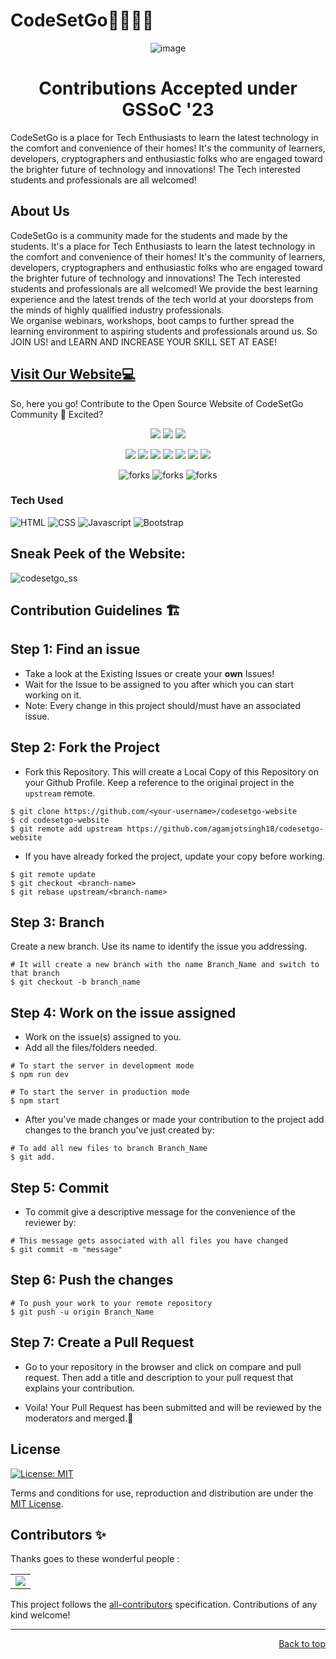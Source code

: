 # CodeSetGo👩‍💻👨‍💻

<p align="center">
  <img src="https://user-images.githubusercontent.com/88102392/239682688-0c5debf5-d414-4916-87d8-e1a710773ae3.png" alt="image">
</p>

<h1 align="center">Contributions Accepted under GSSoC '23</h1>


CodeSetGo is a place for Tech Enthusiasts to learn the latest technology in the comfort and convenience of their homes! It's the community of learners, developers, cryptographers and enthusiastic folks who are engaged toward the brighter future of technology and innovations! The Tech interested students and professionals are all welcomed! 
<h2>
  About Us
</h2>
CodeSetGo is a community made for the students and made by the students. It's a place for Tech Enthusiasts to learn the latest technology in the comfort and convenience of their homes! It's the community of learners, developers, cryptographers and enthusiastic folks who are engaged toward the brighter future of technology and innovations!
The Tech interested students and professionals are all welcomed! We provide the best learning experience and the latest trends of the tech world at your doorsteps from the minds of highly qualified industry professionals. <br>
We organise webinars, workshops, boot camps to further spread the learning environment to aspiring students and professionals around us. So JOIN US! and LEARN AND INCREASE YOUR SKILL SET AT EASE!

<h2>
<a href="https://codesetgo.netlify.app/" target="_blank">Visit Our Website💻</a>
</h2>

So, here you go! Contribute to the Open Source Website of CodeSetGo Community 🤩 Excited?


<div align="center">

<a href="https://github.com/agamjotsingh18/codesetgo-website">  <img src="https://badges.frapsoft.com/os/v1/open-source.svg?v=103"></a>
<a href="https://github.com/agamjotsingh18/codesetgo-website">  <img src="https://img.shields.io/static/v1.svg?label=Contributions&message=Welcome&color=yellow"></a>
<a href="https://github.com/Amit366/">  <img src="https://img.shields.io/badge/Maintained%3F-yes-brightgreen.svg?v=103"></a>


<a href="https://github.com/agamjotsingh18/codesetgo-website/graphs/contributors"><img src="https://img.shields.io/github/contributors/agamjotsingh18/codesetgo-website?color=brightgreen"></a>
<a href="https://github.com/agamjotsingh18/codesetgo-website/stargazers"><img src="https://img.shields.io/github/stars/agamjotsingh18/codesetgo-website?color=0059b3"></a>
<a href="https://github.com/agamjotsingh18/codesetgo-website/network/members"><img src="https://img.shields.io/github/forks/agamjotsingh18/codesetgo-website?color=yellow"></a>
<a href="https://github.com/agamjotsingh18/codesetgo-website/graphs/contributors/issues"><img src="https://img.shields.io/github/issues/agamjotsingh18/codesetgo-website?color=0059b3"></a>
<a href="https://github.com/agamjotsingh18/codesetgo-website/graphs/contributors/issues?q=is%3Aissue+is%3Aclosed"><img src="https://img.shields.io/github/issues-closed-raw/agamjotsingh18/codesetgo-website?color=yellow"></a>
<a href="https://github.com/agamjotsingh18/codesetgo-website/graphs/contributors/pulls"><img src="https://img.shields.io/github/issues-pr/agamjotsingh18/codesetgo-website?color=brightgreen"></a>
<a href="https://github.com/agamjotsingh18/codesetgo-website/graphs/contributors/pulls?q=is%3Apr+is%3Aclosed"><img src="https://img.shields.io/github/issues-pr-closed-raw/agamjotsingh18/codesetgo-website?color=0059b3"></a>

</div>


<p align="center">

<img src="https://forthebadge.com/images/badges/built-with-love.svg" alt=" forks"/>
<img src="https://user-images.githubusercontent.com/99464268/161958847-c0747b01-88fe-41dc-b8aa-34583fc6dd02.svg" alt=" forks"/> 
<img src="https://user-images.githubusercontent.com/99464268/161957706-0933557d-44d1-49ce-b011-08cc6a7ec1c4.svg" alt=" forks"/>

</p>

### Tech Used

<img alt="HTML" src="https://img.shields.io/badge/html5%20-%23E34F26.svg?&style=for-the-badge&logo=html5&logoColor=white">  <img alt="CSS" src="https://img.shields.io/badge/css3%20-%231572B6.svg?&style=for-the-badge&logo=css3&logoColor=white">  <img alt="Javascript" src="https://img.shields.io/badge/javascript%20-%23323330.svg?&style=for-the-badge&logo=javascript&logoColor=%23F7DF1E">  <img alt="Bootstrap" src="https://img.shields.io/badge/bootstrap%20-%23323330.svg?&style=for-the-badge&logo=react&logoColor=%#61DBFB"/> 

## Sneak Peek of the Website:

![codesetgo_ss](https://github.com/gulshanjakhon/codesetgo/assets/72978519/4e275569-8001-4fc4-98ad-b7e99d69f79e)



## Contribution Guidelines 🏗
## Step 1: Find an issue
- Take a look at the Existing Issues or create your **own** Issues!
- Wait for the Issue to be assigned to you after which you can start working on it.
- Note: Every change in this project should/must have an associated issue. 


## Step 2: Fork the Project
- Fork this Repository. This will create a Local Copy of this Repository on your Github Profile. Keep a reference to the original project in the `upstream` remote.
```
$ git clone https://github.com/<your-username>/codesetgo-website
$ cd codesetgo-website
$ git remote add upstream https://github.com/agamjotsingh18/codesetgo-website
```


- If you have already forked the project, update your copy before working.
```
$ git remote update
$ git checkout <branch-name>
$ git rebase upstream/<branch-name>
```
## Step 3: Branch
Create a new branch. Use its name to identify the issue you addressing.
```
# It will create a new branch with the name Branch_Name and switch to that branch 
$ git checkout -b branch_name
```
## Step 4: Work on the issue assigned
- Work on the issue(s) assigned to you. 
- Add all the files/folders needed.
```
# To start the server in development mode
$ npm run dev
```
```
# To start the server in production mode
$ npm start
```
- After you've made changes or made your contribution to the project add changes to the branch you've just created by:
```
# To add all new files to branch Branch_Name
$ git add.
```
## Step 5: Commit

- To commit give a descriptive message for the convenience of the reviewer by:
```
# This message gets associated with all files you have changed
$ git commit -m "message"
```
## Step 6: Push the changes

```
# To push your work to your remote repository
$ git push -u origin Branch_Name
```

## Step 7: Create a Pull Request
- Go to your repository in the browser and click on compare and pull request. Then add a title and description to your pull request that explains your contribution.

- Voila! Your Pull Request has been submitted and will be reviewed by the moderators and merged.🥳


## License
[![License: MIT](https://img.shields.io/badge/License-MIT-yellow.svg)](https://opensource.org/licenses/MIT)

Terms and conditions for use, reproduction and distribution are under the [MIT License](https://opensource.org/license/mit/).

## Contributors ✨

Thanks goes to these wonderful people :

<!-- ALL-CONTRIBUTORS-LIST: START - Do not remove or modify this section -->
<!-- prettier-ignore-start -->
<!-- markdown-lint-disable -->
<!--<table>
  <tr>
    <td align="center"><a href="https://laisfrigerio.com.br/"><img src="https://avatars.githubusercontent.com/u/20709086?v=4?s=100" width="100px;" alt=""/><br /><sub><b>Lais Frigério</b></sub></a><br /><a href="#design-laisfrigerio" title="Design">🎨</a></td>
    <td align="center"><a href="https://github.com/aakankshabhende"><img src="https://avatars.githubusercontent.com/u/63249668?v=4?s=100" width="100px;" alt=""/><br /><sub><b>Aakanksha Bhende</b></sub></a><br /><a href="#design-aakankshabhende" title="Design">🎨</a></td>
    <td align="center"><a href="https://github.com/Swastik1710"><img src="https://avatars.githubusercontent.com/u/71871571?v=4?s=100" width="100px;" alt=""/><br /><sub><b>Swastik Raj Singh</b></sub></a><br /><a href="https://github.com/Amit366/FunwithPhysics/commits?author=Swastik1710" title="Code">💻</a></td>
    <td align="center"><a href="https://github.com/william-monroy"><img src="https://avatars.githubusercontent.com/u/58092741?v=4?s=100" width="100px;" alt=""/><br /><sub><b>William Frank Monroy Mamani</b></sub></a><br /><a href="https://github.com/Amit366/FunwithPhysics/commits?author=william-monroy" title="Code">💻</a></td>
    <td align="center"><a href="https://github.com/swathi-469"><img src="https://avatars.githubusercontent.com/u/61613945?v=4" width="100px;" alt=""/><br /><sub><b>Swathi A</b></sub></a><br /><a href="https://github.com/Amit366/FunwithPhysics/commits?author=swathi-469" title="Code">💻</a></td>
    <td align="center"><a href="https://github.com/manasb15"><img src="https://avatars.githubusercontent.com/u/85739184?v=4" width="100px;" alt=""/><br /><sub><b>Manas Buchade</b></sub></a><br /><a href="https://github.com/Amit366/FunwithPhysics/commits?author=manasb15" title="Code">🐛</a></td>

  </tr>
  <td align="center"><a href="https://github.com/kumarishalini6"><img src="https://avatars.githubusercontent.com/u/69043944?v=4" width="100px;" alt=""/><br /><sub><b>Kumari Shalini</b></sub></a><br /><a href="https://github.com/Amit366/FunwithPhysics/commits?author=kumarishalini6" title="Code">💻</a></td>
  <td align="center"><a href="https://github.com/techabhi08"><img src="https://avatars.githubusercontent.com/u/75834097?v=4" width="100px;" alt=""/><br /><sub><b>techabhi08</b></sub></a><br /><a href="https://github.com/Amit366/FunwithPhysics/commits?author=techabhi08" title="Code">🎨</a></td>
  <td align="center"><a href="https://github.com/ashish-patwal"><img src="https://avatars.githubusercontent.com/u/63491234?v=4" width="100px;" alt=""/><br /><sub><b>Lucifer</b></sub></a><br /><a href="https://github.com/Amit366/FunwithPhysics/commits?author=ashish-patwal" title="Code">💻</a></td>
  <td align="center"><a href="https://github.com/Hiteshsukhwani29"><img src="https://avatars.githubusercontent.com/u/55627571?v=4" width="100px;" alt=""/><br /><sub><b>Hitesh Sukhwani</b></sub></a><br /><a href="https://github.com/Amit366/FunwithPhysics/commits?author=Hiteshsukhwani29" title="Code">💻</a></td>
  <td align="center"><a href="https://github.com/Umesh-01"><img src="https://avatars.githubusercontent.com/u/83420185?v=4" width="100px;" alt=""/><br /><sub><b>Umesh Singh</b></sub></a><br /><a href="https://github.com/Amit366/FunwithPhysics/commits?author=Umesh-01" title="Code">🐛</a></td>
  <td align="center"><a href="https://github.com/nayabatir1"><img src="https://avatars.githubusercontent.com/u/91016903?v=4" width="100px;" alt=""/><br /><sub><b>Atir Nayab</b></sub></a><br /><a href="https://github.com/Amit366/FunwithPhysics/commits?author=nayabatir1" title="Code">💻</a></td>
 </tr>
  <td align="center"><a href="https://github.com/kunalkumar007"><img src="https://avatars.githubusercontent.com/u/55233386?v=4" width="100px;" alt=""/><br /><sub><b>Kunal Kumar</b></sub></a><br /><a href="https://github.com/Amit366/FunwithPhysics/commits?author=kunalkumar007" title="Code">🐛</a></td>
  <td align="center"><a href="https://github.com/Brkgng"><img src="https://avatars.githubusercontent.com/u/39705775?v=4" width="100px;" alt=""/><br /><sub><b>Berker Güngör</b></sub></a><br /><a href="https://github.com/Amit366/FunwithPhysics/commits?author=Brkgng" title="Code">🎨</a></td>
  <td align="center"><a href="https://github.com/KarishmaVanwari"><img src="https://avatars.githubusercontent.com/u/78212650?v=4" width="100px;" alt=""/><br /><sub><b>KarishmaVanwari</b></sub></a><br /><a href="https://github.com/Amit366/FunwithPhysics/commits?author=KarishmaVanwari" title="Code">🐛</a></td>
  <td align="center"><a href="https://github.com/Aniket-508"><img src="https://avatars.githubusercontent.com/u/71957423?v=4" width="100px;" alt=""/><br /><sub><b>Aniket Pawar</b></sub></a><br /><a href="https://github.com/Amit366/FunwithPhysics/commits?author=Aniket-508" title="Code">💻</a></td>
  <td align="center"><a href="https://github.com/OmGole"><img src="https://avatars.githubusercontent.com/u/90026187?v=4" width="100px;" alt=""/><br /><sub><b>OmGole</b></sub></a><br /><a href="https://github.com/Amit366/FunwithPhysics/commits?author=OmGole" title="Code">🎨</a></td>
  <td align="center"><a href="https://github.com/akashsahu006"><img src="https://avatars.githubusercontent.com/u/82517683?v=4" width="100px;" alt=""/><br /><sub><b>Akash Sahu</b></sub></a><br /><a href="https://github.com/Amit366/FunwithPhysics/commits?author=akashsahu006" title="Code">💻</a></td>
 </tr>
  <td align="center"><a href="https://github.com/Shoray2002"><img src="https://avatars.githubusercontent.com/u/76423272?v=4" width="100px;" alt=""/><br /><sub><b>Shoray Singhal</b></sub></a><br /><a href="https://github.com/Amit366/FunwithPhysics/commits?author=Shoray2002" title="Code">💻</a></td>
  <td align="center"><a href="https://github.com/souravseal99"><img src="https://avatars.githubusercontent.com/u/69809086?v=4" width="100px;" alt=""/><br /><sub><b>Sourav Seal </b></sub></a><br /><a href="https://github.com/Amit366/FunwithPhysics/commits?author=souravseal99" title="Code">💻</a></td>
  <td align="center"><a href="https://github.com/glebkema"><img src="https://avatars.githubusercontent.com/u/3881568?v=4" width="100px;" alt=""/><br /><sub><b>Gleb Kemarsky</b></sub></a><br /><a href="https://github.com/Amit366/FunwithPhysics/commits?author=glebkema" title="Code">💻</a></td>
  <td align="center"><a href="https://github.com/rayanepimentel"><img src="https://avatars.githubusercontent.com/u/37915359?v=4" width="100px;" alt=""/><br /><sub><b>Rayane Pimentel</b></sub></a><br /><a href="https://github.com/Amit366/FunwithPhysics/commits?author=rayanepimentel" title="Code">💻</a></td>
  <td align="center"><a href="https://github.com/beingdevrahul"><img src="https://avatars.githubusercontent.com/u/85609125?v=4" width="100px;" alt=""/><br /><sub><b>Rahul Sharma</b></sub></a><br /><a href="https://github.com/agamjotsingh18/codesetgo-website/commits?author=beingdevrahul" title="Code">💻</a></td>
  <td align="center"><a href="https://github.com/kushagra487"><img src="https://avatars.githubusercontent.com/u/75723079?v=4" width="100px;" alt=""/><br /><sub><b>kushagra</b></sub></a><br /><a href="https://github.com/agamjotsingh18/codesetgo-website/commits?author=kushagra487" title="Code">💻</a></td>
 </tr>
  <td align="center"><a href="https://github.com/Akshita44"><img src="https://avatars.githubusercontent.com/u/83125396?v=4" width="100px;" alt=""/><br /><sub><b>Akshita</b></sub></a><br /><a href="https://github.com/agamjotsingh18/codesetgo-website/commits?author=Akshita44" title="Code">💻</a></td>
  <td align="center"><a href="https://github.com/pragyamittal0"><img src="https://avatars.githubusercontent.com/u/69578414?v=4" width="100px;" alt=""/><br /><sub><b>Pragya Mittal</b></sub></a><br /><a href="https://github.com/agamjotsingh18/codesetgo-website/commits?author=pragyamittal0" title="Code">💻</a></td>
  <td align="center"><a href="https://github.com/ganeshbirajdar09"><img src="https://avatars.githubusercontent.com/u/89690784?v=4" width="100px;" alt=""/><br /><sub><b>Ganesh Birajdar</b></sub></a><br /><a href="https://github.com/agamjotsingh18/codesetgo-website/commits?author=ganeshbirajdar09" title="Code">💻</a></td>
  <td align="center"><a href="https://github.com/ps6067966"><img src="https://avatars.githubusercontent.com/u/26248740?v=4" width="100px;" alt=""/><br /><sub><b>Pratap Singh</b></sub></a><br /><a href="https://github.com/agamjotsingh18/codesetgo-website/commits?author=ps6067966" title="Code">💻</a></td>
  <td align="center"><a href="https://github.com/SharadinduPaul"><img src="https://avatars.githubusercontent.com/u/85161694?v=4" width="100px;" alt=""/><br /><sub><b>Sharadindu Paul</b></sub></a><br /><a href="https://github.com/agamjotsingh18/codesetgo-website/commits?author=SharadinduPaul" title="Code">💻</a></td>
  <td align="center"><a href="https://github.com/SayanDeveloper"><img src="https://avatars.githubusercontent.com/u/67837886?v=4" width="100px;" alt=""/><br /><sub><b>Sayan Samanta</b></sub></a><br /><a href="https://github.com/agamjotsingh18/codesetgo-website/commits?author=SayanDeveloper" title="Code">💻</a></td>
 </tr>
  <td align="center"><a href="https://github.com/AnuragParashar2000"><img src="https://avatars.githubusercontent.com/u/73629391?v=4" width="100px;" alt=""/><br /><sub><b>Anurag Parashar</b></sub></a><br /><a href="https://github.com/agamjotsingh18/codesetgo-website/commits?author=AnuragParashar2000" title="Code">💻</a></td>
  <td align="center"><a href="https://github.com/goutham109"><img src="https://avatars.githubusercontent.com/u/68989526?v=4" width="100px;" alt=""/><br /><sub><b>Goutham Katipelly</b></sub></a><br /><a href="https://github.com/agamjotsingh18/codesetgo-website/commits?author=goutham109" title="Code">💻</a></td>
  <td align="center"><a href="https://github.com/kartikeyjangir"><img src="https://avatars.githubusercontent.com/u/72850375?v=4" width="100px;" alt=""/><br /><sub><b>Kartikey Jangir</b></sub></a><br /><a href="https://github.com/agamjotsingh18/codesetgo-website/commits?author=kartikeyjangir" title="Code">💻</a></td>
  <td align="center"><a href="https://github.com/arpita221b"><img src="https://avatars.githubusercontent.com/u/56889637?v=4" width="100px;" alt=""/><br /><sub><b>Arpita Naval</b></sub></a><br /><a href="https://github.com/agamjotsingh18/codesetgo-website/commits?author=arpita221b" title="Code">🎨</a></td>
  <td align="center"><a href="https://github.com/SabariGanesh-K"><img src="https://avatars.githubusercontent.com/u/64348740?v=4" width="100px;" alt=""/><br /><sub><b>Sabari Ganesh</b></sub></a><br /><a href="https://github.com/agamjotsingh18/codesetgo-website/commits?SabariGanesh-K" title="Code">💻</a></td>
  <td align="center"><a href="https://github.com/Kaggrov"><img src="https://avatars.githubusercontent.com/u/85993894?v=4" width="100px;" alt=""/><br /><sub><b>Kaggrov</b></sub></a><br /><a href="https://github.com/agamjotsingh18/codesetgo-website/commits?Kaggrov" title="Code">💻</a></td>
 </tr>
  <td align="center"><a href="https://github.com/whiteHatpro"><img src="https://avatars.githubusercontent.com/u/77486870?v=4" width="100px;" alt=""/><br /><sub><b>Mohak</b></sub></a><br /><a href="https://github.com/agamjotsingh18/codesetgo-website/commits?whiteHatpro" title="Code">💻</a></td>
  <td align="center"><a href="https://github.com/raxvab"><img src="https://avatars.githubusercontent.com/u/63441521?v=4" width="100px;" alt=""/><br /><sub><b>Vaibhav Shukla</b></sub></a><br /><a href="https://github.com/agamjotsingh18/codesetgo-website/commits?raxvab" title="Code">💻</a></td>
  <td align="center"><a href="https://github.com/Shruti025"><img src="https://avatars.githubusercontent.com/u/72005584?v=4" width="100px;" alt=""/><br /><sub><b>Shruti Goyal</b></sub></a><br /><a href="https://github.com/agamjotsingh18/codesetgo-website/commits?Shruti025" title="Code">💻</a></td>
  <td align="center"><a href="https://github.com/dhruvtongia"><img src="https://avatars.githubusercontent.com/u/47056996?v=4" width="100px;" alt=""/><br /><sub><b>Dhruv Tongia</b></sub></a><br /><a href="https://github.com/agamjotsingh18/codesetgo-website/commits?dhruvtongia" title="Code">💻</a></td>
  <td align="center"><a href="https://github.com/03amir"><img src="https://avatars.githubusercontent.com/u/84488052?v=4" width="100px;" alt=""/><br /><sub><b>Amirul Sekh</b></sub></a><br /><a href="https://github.com/agamjotsingh18/codesetgo-website/commits?03amir" title="Code">💻</a></td>
 </tr>

 
</table> -->
<table>
  <tr>
     <td>
  <a href="https://github.com/agamjotsingh18/codesetgo-website/graphs/contributors">
  <img src="https://contrib.rocks/image?repo=agamjotsingh18/codesetgo-website" />
  </a>
    </td>
  </tr>
</table>

<!-- markdownlint-restore -->
<!-- prettier-ignore-end -->

<!-- ALL-CONTRIBUTORS-LIST:END -->

This project follows the [all-contributors](https://github.com/all-contributors/all-contributors) specification. Contributions of any kind welcome!

---

<p align="right"><a href="#top">Back to top</a></p>

